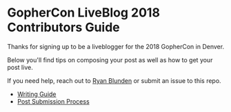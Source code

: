 # GopherCon LiveBlog 2018 Contributors Guide

Thanks for signing up to be a liveblogger for the 2018 GopherCon in Denver.

Below you'll find tips on composing your post as well as how to get your post live.

If you need help, reach out to [Ryan Blunden](https://twitter.com/ryan_blunden) or submit an issue to this repo.

 - [Writing Guide](docs/writing-guide.md)
 - [Post Submission Process](docs/post-submission-process.md)

